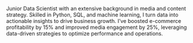 Junior Data Scientist with an extensive background in media and content strategy. Skilled in Python, SQL, and machine learning, I turn data into actionable insights to drive business growth. I’ve boosted e-commerce profitability by 15% and improved media engagement by 25%, leveraging data-driven strategies to optimize performance and operations.

